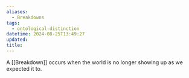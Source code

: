 ```yaml
---
aliases:
  - Breakdowns
tags:
  - ontological-distinction
datetime: 2024-08-25T13:49:27
updated: 
title: 
---
```

A [[Breakdown]] occurs when the world is no longer showing up as we expected it to.